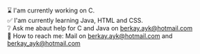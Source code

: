 :hourglass: I'am currently working on C. <br>
:white_check_mark: I'am currently learning Java, HTML and CSS. <br>
❔ Ask me abaut help for C and Java on berkay.ayk@hotmail.com <br>
:e-mail: How to reach me: Mail on berkay.ayk@hotmail.com and berkay_ayk@hotmail.com <br>
